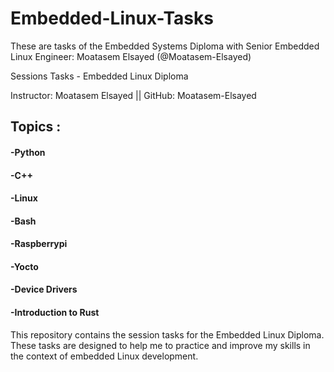 # Embedded-Linux-Tasks
These are tasks of the Embedded Systems Diploma with Senior Embedded Linux Engineer: Moatasem Elsayed 
(@Moatasem-Elsayed)

Sessions Tasks - Embedded Linux Diploma 

Instructor: Moatasem Elsayed || GitHub: Moatasem-Elsayed
## Topics :

#### -Python
#### -C++
#### -Linux
#### -Bash
#### -Raspberrypi
#### -Yocto
#### -Device Drivers
#### -Introduction to Rust


This repository contains the session tasks for the Embedded Linux Diploma. These tasks are designed to help me to practice and improve my skills in the context of embedded Linux development.
